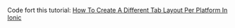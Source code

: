Code fort this tutorial: [How To Create A Different Tab Layout Per Platform In Ionic](http://gonehybrid.com/how-to-create-a-different-tab-layout-per-platform-in-ionic/)

